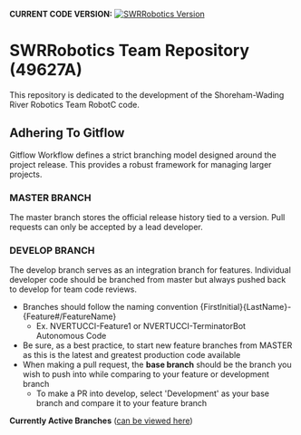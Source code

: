 **CURRENT CODE VERSION:** [![SWRRobotics Version](https://img.shields.io/badge/version-2.0.0-blue.svg)](https://github.com/SWRRoboticsTeam/Practice/blob/master/CHANGELOG.md)

# SWRRobotics Team Repository (49627A)
This repository is dedicated to the development of the Shoreham-Wading River Robotics Team RobotC code.

## Adhering To Gitflow
Gitflow Workflow defines a strict branching model designed around the project release. This provides a robust framework for managing larger projects.

### MASTER BRANCH

The master branch stores the official release history tied to a version. Pull requests can only be accepted by a lead developer.

### DEVELOP BRANCH

The develop branch serves as an integration branch for features. Individual developer code should be branched from master but always pushed back to develop for team code reviews. 

- Branches should follow the naming convention {FirstInitial}{LastName}-{Feature#/FeatureName}
  - Ex. NVERTUCCI-Feature1 or NVERTUCCI-TerminatorBot Autonomous Code
- Be sure, as a best practice, to start new feature branches from MASTER as this is the latest and greatest production code available
- When making a pull request, the **base branch** should be the branch you wish to push into while comparing to your feature or development branch
  - To make a PR into develop, select 'Development' as your base branch and compare it to your feature branch

**Currently Active Branches** ([can be viewed here](https://github.com/SWRRoboticsTeam/Robot-Code/branches))
